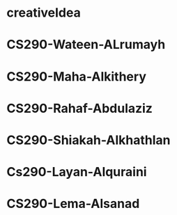 # creativeIdea
# CS290-Wateen-ALrumayh
# CS290-Maha-Alkithery
# CS290-Rahaf-Abdulaziz
# CS290-Shiakah-Alkhathlan
# Cs290-Layan-Alquraini
# CS290-Lema-Alsanad
